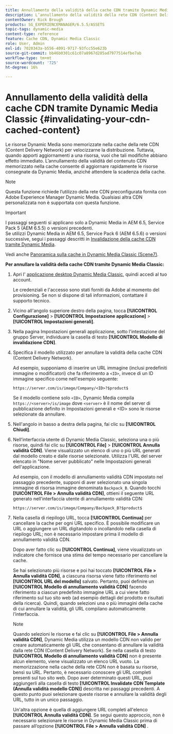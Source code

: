 ```yaml
---
title: Annullamento della validità della cache CDN tramite Dynamic Media Classic
description: L’annullamento della validità della rete CDN (Content Delivery Network) memorizzata nella cache consente di aggiornare rapidamente le risorse consegnate da Dynamic Media Classic, anziché attendere la scadenza della cache.
contentOwner: Rick Brough
products: SG_EXPERIENCEMANAGER/6.5.5/ASSETS
topic-tags: dynamic-media
content-type: reference
feature: Cache CDN, Dynamic Media Classic
role: User, Admin
exl-id: 7020343a-b556-4091-9717-93fcc55e623b
source-git-commit: bb46b0301c61c07a8967d285ad7977514efbe7ab
workflow-type: tm+mt
source-wordcount: '725'
ht-degree: 16%

---
```


# Annullamento della validità della cache CDN tramite Dynamic Media Classic {#invalidating-your-cdn-cached-content}

Le risorse Dynamic Media sono memorizzate nella cache della rete CDN (Content Delivery Network) per velocizzarne la distribuzione. Tuttavia, quando apporti aggiornamenti a una risorsa, vuoi che tali modifiche abbiano effetto immediato. L’annullamento della validità del contenuto CDN memorizzato nella cache consente di aggiornare rapidamente le risorse consegnate da Dynamic Media, anziché attendere la scadenza della cache.

>[!NOTE]
>
>Questa funzione richiede l’utilizzo della rete CDN preconfigurata fornita con Adobe Experience Manager Dynamic Media. Qualsiasi altra CDN personalizzata non è supportata con questa funzione.

>[!IMPORTANT]
>
>I passaggi seguenti si applicano solo a Dynamic Media in AEM 6.5, Service Pack 5 (AEM 6.5.5) o versioni precedenti.<br>Se utilizzi Dynamic Media in AEM 6.5, Service Pack 6 (AEM 6.5.6) o versioni successive, segui i passaggi descritti in  [Invalidazione della cache CDN tramite Dynamic Media](/help/assets/invalidate-cdn-cache-dynamic-media.md).

Vedi anche [Panoramica sulla cache in Dynamic Media Classic (Scene7)](https://helpx.adobe.com/experience-manager/scene7/kb/base/caching-questions/scene7-caching-overview.html).

**Per annullare la validità della cache CDN tramite Dynamic Media Classic:**

1. Apri l&#39; [applicazione desktop Dynamic Media Classic](https://experienceleague.adobe.com/docs/dynamic-media-classic/using/intro/dynamic-media-classic-desktop-app.html?lang=en#system-requirements-dmc-app), quindi accedi al tuo account.

   Le credenziali e l&#39;accesso sono stati forniti da Adobe al momento del provisioning. Se non si dispone di tali informazioni, contattare il supporto tecnico.

1. Vicino all&#39;angolo superiore destro della pagina, tocca **[!UICONTROL Configurazione]** > **[!UICONTROL Impostazione applicazione]** > **[!UICONTROL Impostazioni generali]**.
1. Nella pagina Impostazioni generali applicazione, sotto l&#39;intestazione del gruppo Server, individuare la casella di testo **[!UICONTROL Modello di invalidazione CDN]**.

1. Specifica il modello utilizzato per annullare la validità della cache CDN (Content Delivery Network).

   Ad esempio, supponiamo di inserire un URL immagine (inclusi predefiniti immagine o modificatori) che fa riferimento a `<ID>`, invece di un ID immagine specifico come nell&#39;esempio seguente:

   `https://server.com/is/image/Company/<ID>?$product$`

   Se il modello contiene solo `<ID>`, Dynamic Media compila `https://<server>/is/image` dove `<server>` è il nome del server di pubblicazione definito in Impostazioni generali e &lt;ID> sono le risorse selezionate da annullare.

1. Nell&#39;angolo in basso a destra della pagina, fai clic su **[!UICONTROL Chiudi]**.
1. Nell’interfaccia utente di Dynamic Media Classic, seleziona una o più risorse, quindi fai clic su **[!UICONTROL File]** > **[!UICONTROL Annulla validità CDN]**. Viene visualizzato un elenco di uno o più URL generati dal modello creato e dalle risorse selezionate. Utilizza l&#39;URL del server elencato in &quot;Nome server pubblicato&quot; nelle Impostazioni generali dell&#39;applicazione.

   Ad esempio, con il modello di annullamento validità CDN impostato nel passaggio precedente, supponi di aver selezionato una singola immagine di risorsa immagine denominata `Backpack_B`. Quando tocchi **[!UICONTROL File > Annulla validità CDN]**, ottieni il seguente URL generato nell&#39;interfaccia utente di annullamento validità CDN:

   `https://server.com/is/image/Company/Backpack_B?$product$`

1. Nella casella di riepilogo URL, tocca **[!UICONTROL Continua]** per cancellare la cache per ogni URL specifico. È possibile modificare un URL o aggiungere un URL digitandolo o incollandolo nella casella di riepilogo URL; non è necessario impostare prima il modello di annullamento validità CDN.

   Dopo aver fatto clic su **[!UICONTROL Continua]**, viene visualizzato un indicatore che fornisce una stima del tempo necessario per cancellare la cache.

   Se hai selezionato più risorse e poi hai toccato **[!UICONTROL File > Annulla validità CDN]**, a ciascuna risorsa viene fatto riferimento nel **[!UICONTROL URL del modello]** salvato. Pertanto, puoi definire un **[!UICONTROL Modello di annullamento validità CDN]** facendo riferimento a ciascun predefinito immagine URL a cui viene fatto riferimento sul tuo sito web (ad esempio dettagli del prodotto e risultati della ricerca). Quindi, quando selezioni una o più immagini della cache di cui annullare la validità, gli URL compilano automaticamente l’interfaccia.

   >[!NOTE]
   >
   >Quando selezioni le risorse e fai clic su **[!UICONTROL File > Annulla validità CDN]**, Dynamic Media utilizza un modello CDN non valido per creare automaticamente gli URL che consentano di annullare la validità dalla rete CDN (Content Delivery Network). Se nella casella di testo **[!UICONTROL Modello di annullamento validità CDN]** non è presente alcun elemento, viene visualizzato un elenco URL vuoto. La memorizzazione nella cache della rete CDN non è basata su risorse, bensì su URL. Pertanto, è necessario conoscere gli URL completi presenti sul tuo sito web. Dopo aver determinato questi URL, puoi aggiungerli alla casella di testo **[!UICONTROL Invalidate CDN Template (Annulla validità modello CDN)]** descritta nei passaggi precedenti. A questo punto puoi selezionare queste risorse e annullare la validità degli URL, tutto in un unico passaggio.
   >
   >Un&#39;altra opzione è quella di aggiungere URL completi all&#39;elenco **[!UICONTROL Annulla validità CDN]**. Se segui questo approccio, non è necessario selezionare le risorse in Dynamic Media Classic prima di passare all’opzione **[!UICONTROL File > Annulla validità CDN]** .
